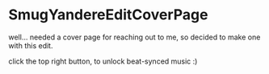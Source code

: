 # SmugYandereEditCoverPage
well... needed a cover page for reaching out to me, so decided to make one with this edit.


click the top right button, to unlock beat-synced music :)
